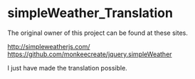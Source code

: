 # simpleWeather_Translation

The original owner of this project can be found at these sites.

http://simpleweatherjs.com/
https://github.com/monkeecreate/jquery.simpleWeather


I just have made the translation possible.

